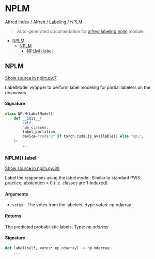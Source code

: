 # NPLM

[Alfred Index](../../README.md#alfred-index) /
[Alfred](../index.md#alfred) /
[Labeling](./index.md#labeling) /
NPLM

> Auto-generated documentation for [alfred.labeling.nplm](../../../alfred/labeling/nplm.py) module.

- [NPLM](#nplm)
  - [NPLM](#nplm-1)
    - [NPLM().label](#nplm()label)

## NPLM

[Show source in nplm.py:7](../../../alfred/labeling/nplm.py#L7)

LabelModel wrapper to perform label modeling for partial labelers on the responses

#### Signature

```python
class NPLM(LabelModel):
    def __init__(
        self,
        num_classes,
        label_partition,
        device="cuda:0" if torch.cuda.is_available() else "cpu",
    ):
        ...
```

### NPLM().label

[Show source in nplm.py:30](../../../alfred/labeling/nplm.py#L30)

Label the responses using the label model.
Similar to standard PWS practice, abstention = 0 (i.e. classes are 1-indexed)

#### Arguments

- `votes` - The votes from the labelers.
:type votes: np.ndarray

#### Returns

The predicted probabilistic labels.
Type: *np.ndarray*

#### Signature

```python
def label(self, votes: np.ndarray) -> np.ndarray:
    ...
```



